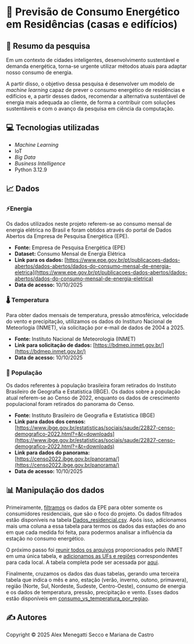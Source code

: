 # 🔎 Previsão de Consumo Energético em Residências (casas e edifícios)

## 📝 Resumo da pesquisa
Em um contexto de cidades inteligentes, desenvolvimento sustentável e demanda energética, torna-se urgente utilizar métodos atuais para adaptar nosso consumo de energia.

A partir disso, o objetivo dessa pesquisa é desenvolver um modelo de _machine learning_ capaz de prever o consumo energético de residências e edifícios e, a partir desses dados, recomendar a alternativa sustentável de energia mais adequada ao cliente, de forma a contribuir com soluções sustentáveis e com o avanço da pesquisa em ciência da computação.

## 💻 Tecnologias utilizadas
- _Machine Learning_
- IoT
- _Big Data_
- _Business Intelligence_
- Python 3.12.9

## 📈 Dados
### ⚡Energia
Os dados utilizados neste projeto referem-se ao consumo mensal de energia elétrica no Brasil e foram obtidos através do portal de Dados Abertos da Empresa de Pesquisa Energética (EPE).

- **Fonte:** Empresa de Pesquisa Energética (EPE)
- **Dataset:** Consumo Mensal de Energia Elétrica
- **Link para os dados:** [https://www.epe.gov.br/pt/publicacoes-dados-abertos/dados-abertos/dados-do-consumo-mensal-de-energia-eletrica](https://www.epe.gov.br/pt/publicacoes-dados-abertos/dados-abertos/dados-do-consumo-mensal-de-energia-eletrica)
- **Data de acesso:** 10/10/2025

### 🌡️ Temperatura
Para obter dados mensais de temperatura, pressão atmosférica, velocidade do vento e precipitação, utilizamos os dados do Instituro Nacional de Meteorlogia (INMET), via solicitação por e-mail de dados de 2004 a 2025.

- **Fonte:** Instituto Nacional de Meteorologia (INMET)
- **Link para solicitação de dados:** [https://bdmep.inmet.gov.br/](https://bdmep.inmet.gov.br/)
- **Data de acesso:** 10/10/2025

### 👥 População
Os dados referentes à população brasileira foram retirados do Instituto Brasileiro de Geografia e Estatística (IBGE). Os dados sobre a população atual referem-se ao Censo de 2022, enquanto os dados de crescimento populacional foram retirados do panorama do Censo.

- **Fonte:** Instituto Brasileiro de Geografia e Estatística (IBGE)
- **Link para dados dos censos:** [https://www.ibge.gov.br/estatisticas/sociais/saude/22827-censo-demografico-2022.html?=&t=downloads](https://www.ibge.gov.br/estatisticas/sociais/saude/22827-censo-demografico-2022.html?=&t=downloads)
- **Link para dados do panorama:** [https://censo2022.ibge.gov.br/panorama/](https://censo2022.ibge.gov.br/panorama/)
- **Data de acesso:** 10/10/2025

## 📊 Manipulação dos dados
Primeiramente, [filtramos](dados\manipulação\energia.py) os dados da EPE para obter somente os consumidores residenciais, que são o foco do projeto. Os dados filtrados estão disponíveis na tabela [Dados_residencial.csv](dados\consumo_energia\Dados_residencial.csv). Após isso, adicionamos mais uma coluna a essa tabela para termos os dados das estações do ano em que cada medida foi feita, para podermos analisar a influência da estação no consumo energético.

O próximo passo foi [reunir todos os arquivos](dados\manipulação\unificacao-temp.py) proporcionados pelo INMET em uma única tabela, e [adicionamos as UFs e regiões](dados\manipulação\uf-e-regiao-temp.py) correspondentes para cada local. A tabela completa pode ser acessada por [aqui](dados\temperatura\temperatura_mensal_com_regiao_final.csv).

Finalmente, cruzamos os dados das duas tabelas, gerando uma terceira tabela que indica o mês e ano, estação (verão, inverno, outono, primavera), região (Norte, Sul, Nordeste, Sudeste, Centro-Oeste), consumo de energia e os dados de temperatura, pressão, precipitação e vento. Esses dados estão disponíveis em [consumo_vs_temperatura_por_regiao](dados\consumo_vs_temperatura_por_regiao.csv).

## ✍️ Autores
Copyright © 2025 Alex Menegatti Secco e Mariana de Castro
